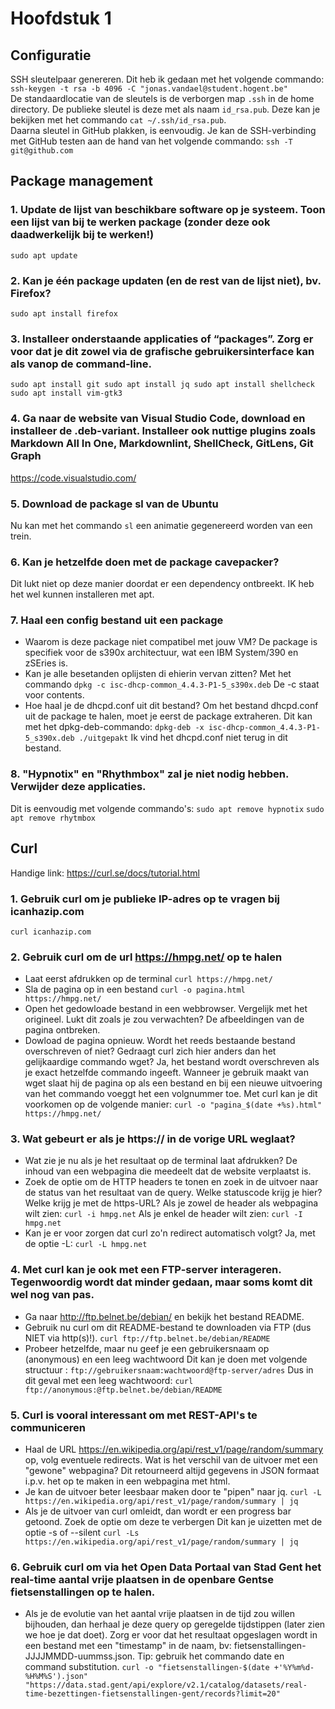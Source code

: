 # Hoofdstuk 1

## Configuratie

SSH sleutelpaar genereren. Dit heb ik gedaan met het volgende commando:  
`ssh-keygen -t rsa -b 4096 -C "jonas.vandael@student.hogent.be"`  
De standaardlocatie van de sleutels is de verborgen map `.ssh` in de home directory. De publieke sleutel is deze met als naam `id_rsa.pub`. Deze kan je bekijken met het commando `cat ~/.ssh/id_rsa.pub`.  
Daarna sleutel in GitHub plakken, is eenvoudig. Je kan de SSH-verbinding met GitHub testen aan de hand van het volgende commando: `ssh -T git@github.com`

## Package management

### 1. Update de lijst van beschikbare software op je systeem. Toon een lijst van bij te werken package (zonder deze ook daadwerkelijk bij te werken!)

`sudo apt update`

### 2. Kan je één package updaten (en de rest van de lijst niet), bv. Firefox?

`sudo apt install firefox`

### 3. Installeer onderstaande applicaties of “packages”. Zorg er voor dat je dit zowel via de grafische gebruikersinterface kan als vanop de command-line.

`sudo apt install git
sudo apt install jq
sudo apt install shellcheck
sudo apt install vim-gtk3`

### 4. Ga naar de website van Visual Studio Code, download en installeer de .deb-variant. Installeer ook nuttige plugins zoals Markdown All In One, Markdownlint, ShellCheck, GitLens, Git Graph

<https://code.visualstudio.com/>

### 5. Download de package sl van de Ubuntu

Nu kan met het commando `sl` een animatie gegenereerd worden van een trein.

### 6. Kan je hetzelfde doen met de package cavepacker? 

Dit lukt niet op deze manier doordat er een dependency ontbreekt. IK heb het wel kunnen installeren met apt.

### 7. Haal een config bestand uit een package

- Waarom is deze package niet compatibel met jouw VM?
    De package is specifiek voor de s390x architectuur, wat een IBM System/390 en zSEries is. 
- Kan je alle besetanden oplijsten di ehierin vervan zitten?
    Met het commando `dpkg -c isc-dhcp-common_4.4.3-P1-5_s390x.deb`
    De -c staat voor contents.
- Hoe haal je de dhcpd.conf uit dit bestand?
    Om het bestand dhcpd.conf uit de package te halen, moet je eerst de package extraheren. Dit kan met het dpkg-deb-commando: `dpkg-deb -x isc-dhcp-common_4.4.3-P1-5_s390x.deb ./uitgepakt`
    Ik vind het dhcpd.conf niet terug in dit bestand.

### 8. "Hypnotix" en "Rhythmbox" zal je niet nodig hebben. Verwijder deze applicaties.

Dit is eenvoudig met volgende commando's:
`sudo apt remove hypnotix`
`sudo apt remove rhytmbox`

## Curl

Handige link: <https://curl.se/docs/tutorial.html>

### 1. Gebruik curl om je publieke IP-adres op te vragen bij icanhazip.com

`curl icanhazip.com`

### 2. Gebruik curl om de url https://hmpg.net/ op te halen

- Laat eerst afdrukken op de terminal
  `curl https://hmpg.net/`
- Sla de pagina op in een bestand
  `curl -o pagina.html https://hmpg.net/`
- Open het gedowloade bestand in een webbrowser. Vergelijk met het origineel. Lukt dit zoals je zou verwachten?
  De afbeeldingen van de pagina ontbreken.
- Dowload de pagina opnieuw. Wordt het reeds bestaande bestand overschreven of niet? Gedraagt curl zich hier anders dan het gelijkaardige commando wget?
  Ja, het bestand wordt overschreven als je exact hetzelfde commando ingeeft. Wanneer je gebruik maakt van wget slaat hij de pagina op als een bestand en bij een nieuwe uitvoering van het commando voeggt het een volgnummer toe.
  Met curl kan je dit voorkomen op de volgende manier:
  `curl -o "pagina_$(date +%s).html" https://hmpg.net/`

### 3. Wat gebeurt er als je https:// in de vorige URL weglaat?

- Wat zie je nu als je het resultaat op de terminal laat afdrukken?
  De inhoud van een webpagina die meedeelt dat de website verplaatst is.
- Zoek de optie om de HTTP headers te tonen en zoek in de uitvoer naar de status van het resultaat van de query. Welke statuscode krijg je hier? Welke krijg je met de https-URL?
  Als je zowel de header als webpagina wilt zien: `curl -i hmpg.net`
  Als je enkel de header wilt zien: `curl -I hmpg.net`
- Kan je er voor zorgen dat curl zo'n redirect automatisch volgt?
  Ja, met de optie -L: `curl -L hmpg.net`

### 4. Met curl kan je ook met een FTP-server interageren. Tegenwoordig wordt dat minder gedaan, maar soms komt dit wel nog van pas.

- Ga naar http://ftp.belnet.be/debian/ en bekijk het bestand README.
- Gebruik nu curl om dit README-bestand te downloaden via FTP (dus NIET via http(s)!).
`curl ftp://ftp.belnet.be/debian/README`
- Probeer hetzelfde, maar nu geef je een gebruikersnaam op (anonymous) en een leeg wachtwoord
Dit kan je doen met volgende structuur : `ftp://gebruikersnaam:wachtwoord@ftp-server/adres`
Dus in dit geval met een leeg wachtwoord: `curl ftp://anonymous:@ftp.belnet.be/debian/README`

### 5. Curl is vooral interessant om met REST-API's te communiceren

- Haal de URL <https://en.wikipedia.org/api/rest_v1/page/random/summary> op, volg eventuele redirects. Wat is het verschil van de uitvoer met een "gewone" webpagina?
Dit retourneerd altijd gegevens in JSON formaat i.p.v. het op te maken in een webpagina met html.
- Je kan de uitvoer beter leesbaar maken door te "pipen" naar jq.
`curl -L https://en.wikipedia.org/api/rest_v1/page/random/summary | jq`
- Als je de uitvoer van curl omleidt, dan wordt er een progress bar getoond. Zoek de optie om deze te verbergen
Dit kan je uizetten met de optie -s of --silent
`curl -Ls https://en.wikipedia.org/api/rest_v1/page/random/summary | jq`

### 6. Gebruik curl om via het Open Data Portaal van Stad Gent het real-time aantal vrije plaatsen in de openbare Gentse fietsenstallingen op te halen.

- Als je de evolutie van het aantal vrije plaatsen in de tijd zou willen bijhouden, dan herhaal je deze query op geregelde tijdstippen (later zien we hoe je dat doet). Zorg er voor dat het resultaat opgeslagen wordt in een bestand met een "timestamp" in de naam, bv: fietsenstallingen-JJJJMMDD-uummss.json. Tip: gebruik het commando date en command substitution.
`curl -o "fietsenstallingen-$(date +'%Y%m%d-%H%M%S').json"  "https://data.stad.gent/api/explore/v2.1/catalog/datasets/real-time-bezettingen-fietsenstallingen-gent/records?limit=20"`
